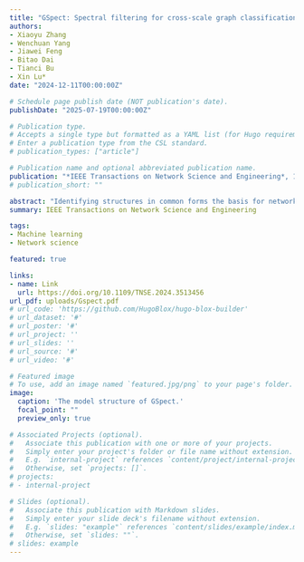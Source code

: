 ```yaml
---
title: "GSpect: Spectral filtering for cross-scale graph classification"
authors:
- Xiaoyu Zhang
- Wenchuan Yang
- Jiawei Feng
- Bitao Dai
- Tianci Bu
- Xin Lu*
date: "2024-12-11T00:00:00Z"

# Schedule page publish date (NOT publication's date).
publishDate: "2025-07-19T00:00:00Z"

# Publication type.
# Accepts a single type but formatted as a YAML list (for Hugo requirements).
# Enter a publication type from the CSL standard.
# publication_types: ["article"]

# Publication name and optional abbreviated publication name.
publication: "*IEEE Transactions on Network Science and Engineering*, 12(1), 547-558, doi: 10.1109/TNSE.2024.3513456"
# publication_short: ""

abstract: "Identifying structures in common forms the basis for networked systems design and optimization. However, real structures represented by graphs are often of varying sizes, leading to the low accuracy of traditional graph classification methods. These graphs are called cross-scale graphs. To overcome this limitation, in this study, we propose GSpect, an advanced spectral graph filtering model for cross-scale graph classification tasks. Compared with other methods, we use graph wavelet neural networks for the convolution layer of the model, which aggregates multi-scale messages to generate graph representations. We design a spectral-pooling layer which aggregates nodes to one node to reduce the cross-scale graphs to the same size. We collect and construct the cross-scale benchmark data set, MSG (Multi Scale Graphs). Experiments reveal that, on open data sets, GSpect improves the performance of classification accuracy by 1.62% on average, and for a maximum of 3.33% on PROTEINS. On MSG, GSpect improves the performance of classification accuracy by 13.38% on average. GSpect fills the gap in cross-scale graph classification studies and has potential to provide assistance in application research like diagnosis of brain disease by predicting the brain network's label and developing new drugs with molecular structures learned from their counterparts in other systems."
summary: IEEE Transactions on Network Science and Engineering

tags:
- Machine learning
- Network science

featured: true

links:
- name: Link
  url: https://doi.org/10.1109/TNSE.2024.3513456
url_pdf: uploads/Gspect.pdf
# url_code: 'https://github.com/HugoBlox/hugo-blox-builder'
# url_dataset: '#'
# url_poster: '#'
# url_project: ''
# url_slides: ''
# url_source: '#'
# url_video: '#'

# Featured image
# To use, add an image named `featured.jpg/png` to your page's folder. 
image:
  caption: 'The model structure of GSpect.'
  focal_point: ""
  preview_only: true

# Associated Projects (optional).
#   Associate this publication with one or more of your projects.
#   Simply enter your project's folder or file name without extension.
#   E.g. `internal-project` references `content/project/internal-project/index.md`.
#   Otherwise, set `projects: []`.
# projects:
# - internal-project

# Slides (optional).
#   Associate this publication with Markdown slides.
#   Simply enter your slide deck's filename without extension.
#   E.g. `slides: "example"` references `content/slides/example/index.md`.
#   Otherwise, set `slides: ""`.
# slides: example
---
```

<!-- 
This work is driven by the results in my [previous paper](/publication/conference-paper/) on LLMs.

{{% callout note %}}
Create your slides in Markdown - click the *Slides* button to check out the example.
{{% /callout %}}

Add the publication's **full text** or **supplementary notes** here. You can use rich formatting such as including [code, math, and images](https://docs.hugoblox.com/content/writing-markdown-latex/). -->
